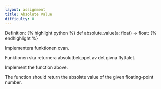 ```yaml
---
layout: assignment
title: Absolute Value
difficulty: 0
---
```

Definition:
{% highlight python %}
def absolute_value(a: float) -> float:
{% endhighlight %}

<div class="swedish" markdown="1">
Implementera funktionen ovan.

Funktionen ska returnera absolutbeloppet av det givna flyttalet.
</div>

<div class="english" markdown="1">
Implement the function above.

The function should return the absolute value of the given floating-point number.
</div>

<script>

const solution = `

def absolute_value(a):
    return abs(a)

`

new Assignment(
    'absolute_value',
    () => {
        return [(Math.floor(Math.random() * 200001) - 100000) / 100]
    },
    solution
)

</script>
